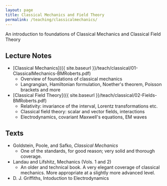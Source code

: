 ```yaml
---
layout: page
title: Classical Mechanics and Field Theory
permalink: /teaching/classicalmechanics/
---
```


An introduction to foundations of Classical Mechanics and Classical Field Theory

## Lecture Notes

* [Classical Mechanics]({{ site.baseurl }}/teach/classical/01-ClassicalMechanics-BMRoberts.pdf)
  * Overview of foundations of classical mechanics
  * Langrangian, Hamiltonian formulation, Noether's theorem, Poisson brackets and more
* [Classical Field Theory]({{ site.baseurl }}/teach/classical/02-Fields-BMRoberts.pdf)
  * Relativity: invariance of the interval, Lorentz transformations etc.
  * Classical field theory: scalar and vector fields, interactions
  * Electrodynamics, covariant Maxwell's equations, EM waves

## Texts

* Goldstein, Poole, and Safko, _Classical Mechanics_
  * One of the standards, for good reason; very solid and thorough coverage.
* Landau and Lifshitz, Mechanics (Vols. 1 and 2)
  * An older and technical book. A very elegant coverage of classical mechanics. More appropriate at a slightly more advanced level.
* D. J. Griffiths, Intoduction to Electrodynamics
